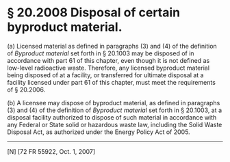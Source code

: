 # § 20.2008   Disposal of certain byproduct material.

(a) Licensed material as defined in paragraphs (3) and (4) of the definition of *Byproduct material* set forth in § 20.1003 may be disposed of in accordance with part 61 of this chapter, even though it is not defined as low-level radioactive waste. Therefore, any licensed byproduct material being disposed of at a facility, or transferred for ultimate disposal at a facility licensed under part 61 of this chapter, must meet the requirements of § 20.2006.


(b) A licensee may dispose of byproduct material, as defined in paragraphs (3) and (4) of the definition of *Byproduct material* set forth in § 20.1003, at a disposal facility authorized to dispose of such material in accordance with any Federal or State solid or hazardous waste law, including the Solid Waste Disposal Act, as authorized under the Energy Policy Act of 2005.



---

[N] [72 FR 55922, Oct. 1, 2007]




